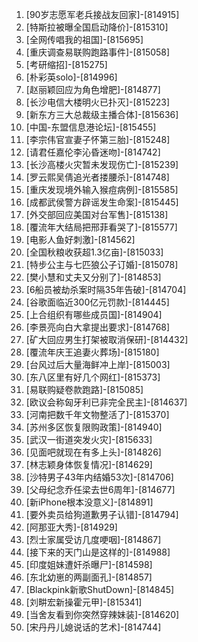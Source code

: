 
1. [90岁志愿军老兵接战友回家]-[814915]
1. [特斯拉被曝全国启动降价]-[815310]
1. [全网传唱我的祖国]-[815695]
1. [重庆调查易联购跑路事件]-[815058]
1. [考研缩招]-[815275]
1. [朴彩英solo]-[814996]
1. [赵丽颖回应为角色增肥]-[814877]
1. [长沙电信大楼明火已扑灭]-[815223]
1. [新东方三大总裁级主播合体]-[815636]
1. [中国-东盟信息港论坛]-[815455]
1. [李宗伟官宣妻子怀第三胎]-[815248]
1. [请君任嘉伦李沁昏迷吻]-[814742]
1. [长沙高楼火灾暂未发现伤亡]-[815239]
1. [罗云熙吴倩追光者搂腰杀]-[814748]
1. [重庆发现境外输入猴痘病例]-[815585]
1. [成都武侯警方辟谣发生命案]-[815445]
1. [外交部回应美国对台军售]-[815138]
1. [覆流年大结局把邢菲看哭了]-[815577]
1. [电影人鱼好刺激]-[814562]
1. [全国秋粮收获超1.3亿亩]-[815033]
1. [特步公主与七匹狼公子订婚]-[815078]
1. [樊小慧和丈夫又分别了]-[814853]
1. [6船员被劫杀案时隔35年告破]-[814704]
1. [谷歌面临近300亿元罚款]-[814445]
1. [上合组织有哪些成员国]-[814904]
1. [李景亮向白大拿提出要求]-[814768]
1. [矿大回应男生打架被取消保研]-[814432]
1. [覆流年庆王追妻火葬场]-[815180]
1. [台风过后大量海鲜冲上岸]-[815003]
1. [东八区里有好几个网红]-[815373]
1. [易联购疑卷款跑路]-[815085]
1. [欧议会称匈牙利已非完全民主]-[814637]
1. [河南把数千年文物整活了]-[815370]
1. [苏州多区恢复限购政策]-[814940]
1. [武汉一街道突发火灾]-[815633]
1. [见面吧就现在有多上头]-[814826]
1. [林志颖身体恢复情况]-[814629]
1. [沙特男子43年内结婚53次]-[814706]
1. [父母纪念乔任梁去世6周年]-[814677]
1. [新iPhone根本没意义]-[814891]
1. [要外卖员给狗道歉男子认错]-[814794]
1. [阿那亚大秀]-[814929]
1. [烈士家属受访几度哽咽]-[814867]
1. [接下来的天门山是这样的]-[814988]
1. [印度姐妹遭奸杀曝尸]-[814598]
1. [东北幼崽的两副面孔]-[814857]
1. [Blackpink新歌ShutDown]-[814845]
1. [刘畊宏新操霍元甲]-[815341]
1. [当舍友看到你突然穿辣妹装]-[814620]
1. [宋丹丹儿媳说话的艺术]-[814744]